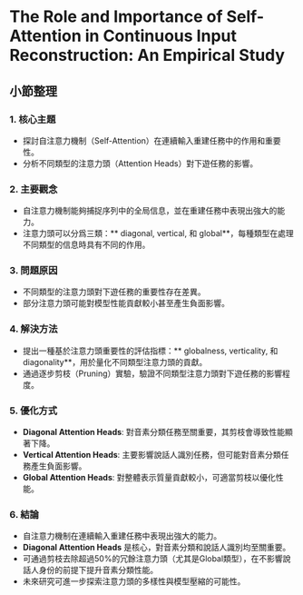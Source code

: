 # The Role and Importance of Self-Attention in Continuous Input Reconstruction: An Empirical Study

## 小節整理

### 1. 核心主題  
- 探討自注意力機制（Self-Attention）在連續輸入重建任務中的作用和重要性。  
- 分析不同類型的注意力頭（Attention Heads）對下遊任務的影響。  

### 2. 主要觀念  
- 自注意力機制能夠捕捉序列中的全局信息，並在重建任務中表現出強大的能力。  
- 注意力頭可以分爲三類：** diagonal, vertical, 和 global**，每種類型在處理不同類型的信息時具有不同的作用。  

### 3. 問題原因  
- 不同類型的注意力頭對下遊任務的重要性存在差異。  
- 部分注意力頭可能對模型性能貢獻較小甚至產生負面影響。  

### 4. 解決方法  
- 提出一種基於注意力頭重要性的評估指標：** globalness, verticality, 和 diagonality**，用於量化不同類型注意力頭的貢獻。  
- 通過逐步剪枝（Pruning）實驗，驗證不同類型注意力頭對下遊任務的影響程度。  

### 5. 優化方式  
- **Diagonal Attention Heads**: 對音素分類任務至關重要，其剪枝會導致性能顯著下降。  
- **Vertical Attention Heads**: 主要影響說話人識別任務，但可能對音素分類任務產生負面影響。  
- **Global Attention Heads**: 對整體表示質量貢獻較小，可適當剪枝以優化性能。  

### 6. 結論  
- 自注意力機制在連續輸入重建任務中表現出強大的能力。  
- **Diagonal Attention Heads** 是核心，對音素分類和說話人識別均至關重要。  
- 可通過剪枝去除超過50%的冗餘注意力頭（尤其是Global類型），在不影響說話人身份的前提下提升音素分類性能。  
- 未來研究可進一步探索注意力頭的多樣性與模型壓縮的可能性。
